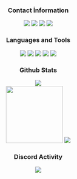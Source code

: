 <div align="center">
<h3>Contact İnformation</h3>
<a href="https://discord.gg/freeporns" target"blank_"><img src="https://img.shields.io/badge/Thommy%20-111111.svg?&style=for-the-badge&logo=discord&logoColor=white"></a>
<a href="https://sptfy.com/thommy317/" target"blank_"><img src="https://img.shields.io/badge/Spotify%20-111111.svg?&style=for-the-badge&logo=spotify&logoColor=white"></a>
<a href="https://www.youtube.com/channel/UCEOj2MCSyUw3UwiFmRt3CLw" target"blank_"><img src="https://img.shields.io/badge/youtube%20-111111.svg?&style=for-the-badge&logo=youtube&logoColor=white"></a>
<a href="https://github.com/thommy317" target"blank_"><img src="https://img.shields.io/badge/GitHub%20-111111.svg?&style=for-the-badge&logo=github&logoColor=white"></a>
</div>


<div align="center">
<h3>Languages and Tools</h3>
<a <img src="https://img.shields.io/badge/JavaScript%20-111111.svg?&style=for-the-badge&logo=JavaScript&logoColor=white"> </a>

<img src="https://img.shields.io/badge/Node.js%20-111111.svg?&style=for-the-badge&logo=Node.js&logoColor=white">
<img src="https://img.shields.io/badge/Python%20-111111.svg?&style=for-the-badge&logo=Python&logoColor=white">
<img src="https://img.shields.io/badge/Discord.Js%20-111111.svg?&style=for-the-badge&logo=Discord.Js&logoColor=white">
<img src="https://img.shields.io/badge/HTML5%20-111111.svg?&style=for-the-badge&logo=HTML5&logoColor=white">
<img src="https://img.shields.io/badge/CSS%20-111111.svg?&style=for-the-badge&logo=CSS3&logoColor=white">
</div>


<div align="center">
<h3>Github Stats</h3>
  <div><img src="https://gpvc.arturio.dev/thommy317"/></div>
  <img src="https://github-readme-stats.vercel.app/api?username=thommy317&count_private=true&hide_border=true&show_icons=true&include_all_commits=true&bg_color=0d1117&title_color=FFFFFF&text_color=9f9f9f&icon_color=FFFFFF" width="%100" height="150px">
<img src="https://github-readme-stats.vercel.app/api/top-langs/?username=thommy317&layout=compact&theme=nord&hide_border=true&bg_color=0d1117&border_radius=6&title_color=FFFFFF" width="%100" heisght="150px">
</a>

<div align="center">
<h3>Discord Activity</h3>
   <a href="https://discord.com/users/733273014044590151" target="_blank">
      <img src="https://lanyard-profile-readme.vercel.app/api/1014241831854280724?bg=0d1117&animated=false&hideDiscrim=false&borderRadius=31px">
   </a>
</div>
